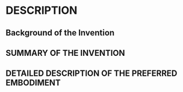 # DESCRIPTION

## Background of the Invention

## SUMMARY OF THE INVENTION

## DETAILED DESCRIPTION OF THE PREFERRED EMBODIMENT


